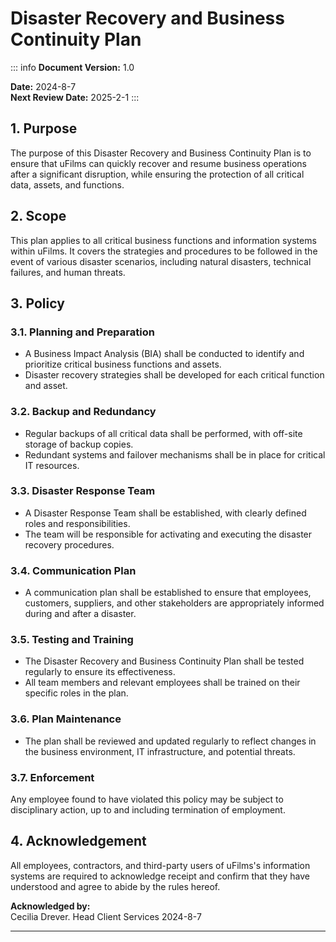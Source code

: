 # Disaster Recovery and Business Continuity Plan

::: info <Badge type="tip" text="Document Data:" />
**Document Version:** 1.0

**Date:** 2024-8-7  
**Next Review Date:** 2025-2-1
:::

## 1. Purpose

The purpose of this Disaster Recovery and Business Continuity Plan is to ensure that uFilms can quickly recover and resume business operations after a significant disruption, while ensuring the protection of all critical data, assets, and functions.

## 2. Scope

This plan applies to all critical business functions and information systems within uFilms. It covers the strategies and procedures to be followed in the event of various disaster scenarios, including natural disasters, technical failures, and human threats.

## 3. Policy

### 3.1. Planning and Preparation

- A Business Impact Analysis (BIA) shall be conducted to identify and prioritize critical business functions and assets.
- Disaster recovery strategies shall be developed for each critical function and asset.

### 3.2. Backup and Redundancy

- Regular backups of all critical data shall be performed, with off-site storage of backup copies.
- Redundant systems and failover mechanisms shall be in place for critical IT resources.

### 3.3. Disaster Response Team

- A Disaster Response Team shall be established, with clearly defined roles and responsibilities.
- The team will be responsible for activating and executing the disaster recovery procedures.

### 3.4. Communication Plan

- A communication plan shall be established to ensure that employees, customers, suppliers, and other stakeholders are appropriately informed during and after a disaster.

### 3.5. Testing and Training

- The Disaster Recovery and Business Continuity Plan shall be tested regularly to ensure its effectiveness.
- All team members and relevant employees shall be trained on their specific roles in the plan.

### 3.6. Plan Maintenance

- The plan shall be reviewed and updated regularly to reflect changes in the business environment, IT infrastructure, and potential threats.

### 3.7. Enforcement

Any employee found to have violated this policy may be subject to disciplinary action, up to and including termination of employment.

## 4. Acknowledgement

All employees, contractors, and third-party users of uFilms's information systems are required to acknowledge receipt and confirm that they have understood and agree to abide by the rules hereof.

**Acknowledged by:**  
Cecilia Drever. Head Client Services
2024-8-7

---

